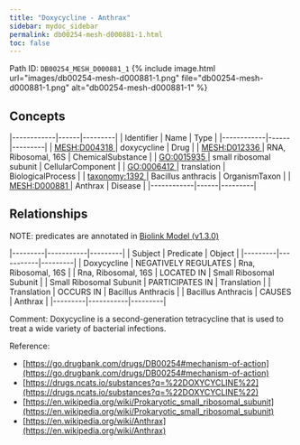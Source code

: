 ```yaml
---
title: "Doxycycline - Anthrax"
sidebar: mydoc_sidebar
permalink: db00254-mesh-d000881-1.html
toc: false 
---
```



Path ID: `DB00254_MESH_D000881_1`
{% include image.html url="images/db00254-mesh-d000881-1.png" file="db00254-mesh-d000881-1.png" alt="db00254-mesh-d000881-1" %}

## Concepts

|------------|------|---------|
| Identifier | Name | Type    |
|------------|------|---------|
| <a href="https://identifiers.org/MESH:D004318">MESH:D004318 </a> | doxycycline | Drug |
| <a href="https://identifiers.org/MESH:D012336">MESH:D012336 </a> | RNA, Ribosomal, 16S | ChemicalSubstance |
| <a href="https://identifiers.org/GO:0015935">GO:0015935 </a> | small ribosomal subunit | CellularComponent |
| <a href="https://identifiers.org/GO:0006412">GO:0006412 </a> | translation | BiologicalProcess |
| <a href="https://identifiers.org/taxonomy:1392">taxonomy:1392 </a> | Bacillus anthracis | OrganismTaxon |
| <a href="https://identifiers.org/MESH:D000881">MESH:D000881 </a> | Anthrax | Disease |
|------------|------|---------|

## Relationships


NOTE: predicates are annotated in <a href="https://github.com/biolink/biolink-model/releases/tag/v1.3.0">Biolink Model (v1.3.0)</a>

|---------|-----------|---------|
| Subject | Predicate | Object  |
|---------|-----------|---------|
| Doxycycline | NEGATIVELY REGULATES | Rna, Ribosomal, 16S |
| Rna, Ribosomal, 16S | LOCATED IN | Small Ribosomal Subunit |
| Small Ribosomal Subunit | PARTICIPATES IN | Translation |
| Translation | OCCURS IN | Bacillus Anthracis |
| Bacillus Anthracis | CAUSES | Anthrax |
|---------|-----------|---------|

Comment: Doxycycline is a second-generation tetracycline that is used to treat a wide variety of bacterial infections.

Reference: 
  - [https://go.drugbank.com/drugs/DB00254#mechanism-of-action](https://go.drugbank.com/drugs/DB00254#mechanism-of-action)
  - [https://drugs.ncats.io/substances?q=%22DOXYCYCLINE%22](https://drugs.ncats.io/substances?q=%22DOXYCYCLINE%22)
  - [https://en.wikipedia.org/wiki/Prokaryotic_small_ribosomal_subunit](https://en.wikipedia.org/wiki/Prokaryotic_small_ribosomal_subunit)
  - [https://en.wikipedia.org/wiki/Anthrax](https://en.wikipedia.org/wiki/Anthrax)
